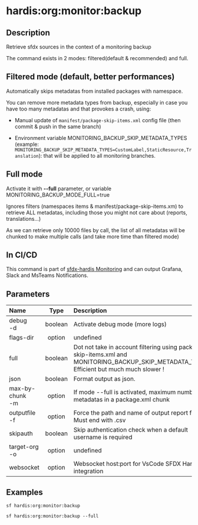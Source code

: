 <!-- This file has been generated with command 'sf hardis:doc:plugin:generate'. Please do not update it manually or it may be overwritten -->
# hardis:org:monitor:backup

## Description

Retrieve sfdx sources in the context of a monitoring backup

The command exists in 2 modes: filtered(default & recommended) and full.

## Filtered mode (default, better performances)

Automatically skips metadatas from installed packages with namespace.  

You can remove more metadata types from backup, especially in case you have too many metadatas and that provokes a crash, using:

- Manual update of `manifest/package-skip-items.xml` config file (then commit & push in the same branch)

- Environment variable MONITORING_BACKUP_SKIP_METADATA_TYPES (example: `MONITORING_BACKUP_SKIP_METADATA_TYPES=CustomLabel,StaticResource,Translation`): that will be applied to all monitoring branches.

## Full mode

Activate it with **--full** parameter, or variable MONITORING_BACKUP_MODE_FULL=true

Ignores filters (namespaces items & manifest/package-skip-items.xm) to retrieve ALL metadatas, including those you might not care about (reports, translations...)

As we can retrieve only 10000 files by call, the list of all metadatas will be chunked to make multiple calls (and take more time than filtered mode)

## In CI/CD

This command is part of [sfdx-hardis Monitoring](https://sfdx-hardis.cloudity.com/salesforce-monitoring-metadata-backup/) and can output Grafana, Slack and MsTeams Notifications.


## Parameters

| Name                |  Type   | Description                                                                                                                                |           Default            | Required | Options |
|:--------------------|:-------:|:-------------------------------------------------------------------------------------------------------------------------------------------|:----------------------------:|:--------:|:-------:|
| debug<br/>-d        | boolean | Activate debug mode (more logs)                                                                                                            |                              |          |         |
| flags-dir           | option  | undefined                                                                                                                                  |                              |          |         |
| full                | boolean | Dot not take in account filtering using package-skip-items.xml and MONITORING_BACKUP_SKIP_METADATA_TYPES. Efficient but much much slower ! |                              |          |         |
| json                | boolean | Format output as json.                                                                                                                     |                              |          |         |
| max-by-chunk<br/>-m | option  | If mode --full is activated, maximum number of metadatas in a package.xml chunk                                                            |             3000             |          |         |
| outputfile<br/>-f   | option  | Force the path and name of output report file. Must end with .csv                                                                          |                              |          |         |
| skipauth            | boolean | Skip authentication check when a default username is required                                                                              |                              |          |         |
| target-org<br/>-o   | option  | undefined                                                                                                                                  | hardis@cityone.fr.intfluxne2 |          |         |
| websocket           | option  | Websocket host:port for VsCode SFDX Hardis UI integration                                                                                  |                              |          |         |

## Examples

```shell
sf hardis:org:monitor:backup
```

```shell
sf hardis:org:monitor:backup --full
```


